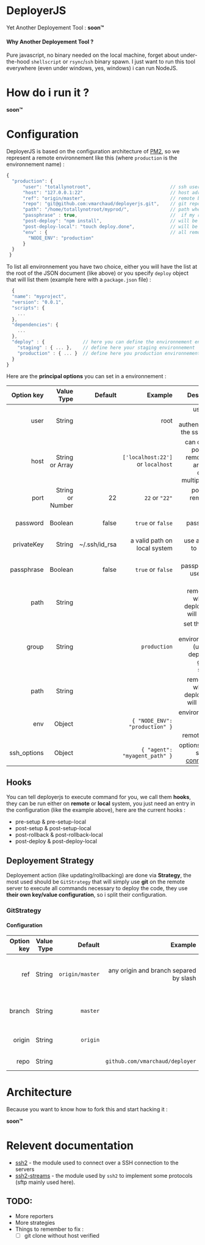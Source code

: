 # DeployerJS

Yet Another Deployement Tool :
**soon™**

#### Why Another Deployement Tool ?

Pure javascript, no binary needed on the local machine, forget about under-the-hood `shellscript` or `rsync`/`ssh` binary spawn. I just want to run this tool everywhere (even under windows, yes, windows) i can run NodeJS.

# How do i run it ?
**soon™**

# Configuration

DeployerJS is based on the configuration architecture of [PM2](https://github.com/Unitech/pm2), so we represent a remote environnement like this (where `production` is the environnement name) :

```javascript
{
  "production": {
      "user": "totallynotroot",                             // ssh user
      "host": "127.0.0.1:22"                                // host adress + ssh port
      "ref": "origin/master",                               // remote branch
      "repo": "git@github.com:vmarchaud/deployerjs.git",    // git repo
      "path": "/home/totallynotroot/myprod/",               // path where the deployement will be done 
      "passphrase" : true,                                  //  if my rsa key have a passphrase
      "post-deploy": "npm install",                         // will be executed after update on remote system
      "post-deploy-local": "touch deploy.done",             // will be executed after update on local system
      "env" : {                                             // all remote hooks will be executed with this env
        "NODE_ENV": "production"
      }
  }
 }
```
To list all environnement you have two choice, either you will have the list at the root of the JSON document (like above) or you specify `deploy` object that will list them (example here with a `package.json` file) : 
```javascript
  {
  "name": "myproject",
  "version": "0.0.1",
  "scripts": {
    ...
  },
  "dependencies": {
    ...
  },
  "deploy" : {              // here you can define the environnement entries
    "staging" : { ... },    // define here your staging environnement
    "production" : { ... }  // define here you production environnement
  }
}
```

Here are the **principal options** you can set in a environnement : 

| Option key | Value Type  | Default | Example  | Description | 
| ---------: | -----------:| -------:| --------:| -----------:|
| user | String |  | root | username used to authenticate to the ssh server |
| host | String or Array |  | `['localhost:22']` or `localhost` | can contains port of the remote host, array may contains multiple hosts |
| port  | String or Number | 22 | `22` or `"22"` | port of the remote ssh server |
| password | Boolean | false | `true` or `false` | set a password to connect |
| privateKey  | String | ~/.ssh/id_rsa | a valid path on local system | use a rsa key to connect | 
| passphrase  | Boolean | false | `true` or `false` | set a passphrase to use the rsa key | 
| path  | String ||| remote path where the deployement will be done |
| group | String |  | `production` | set the group of the environnement (usefull to deploy on a group of servers)  | 
| path  | String ||| remote path where the deployement will be done |
| env  | Object || `{ "NODE_ENV": "production" }`| environnement used to execute remote hooks |
| ssh_options | Object | | `{ "agent": "myagent_path" }` | options for ssh see [ssh2 connect doc](https://github.com/mscdex/ssh2#client-methods) |

## Hooks

You can tell deployerjs to execute command for you, we call them **hooks**, they can be run either on **remote** or **local** system, you  just need an entry in the configuration (like the example above), here are the current hooks : 
  - pre-setup & pre-setup-local
  - post-setup & post-setup-local
  - post-rollback & post-rollback-local
  - post-deploy & post-deploy-local

## Deployement Strategy

Deployement action (like updating/rollbacking) are done via **Strategy**, the most used should be `GitStrategy` that will simply use **git** on the remote server to execute all commands necessary to deploy the code, they use **their own key/value configuration**, so i split their configuration.

### GitStrategy

#### Configuration 

| Option key | Value Type  | Default | Example  | Description | 
| ---------: | -----------:| -------:| --------:| -----------:|
| ref | String | `origin/master`| any origin and branch separed by slash | Which remote and branch should be used |
| branch | String | `master` |  | branch used (override `ref`) |
| origin | String | `origin` |  | origin used (override `ref`) |
| repo | String |  | `github.com/vmarchaud/deployer` | Git repo URI |

# Architecture

Because you want to know how to fork this and start hacking it :

**soon™**

# Relevent documentation

- [ssh2](https://github.com/mscdex/ssh2) - the module used to connect over a SSH connection to the servers
- [ssh2-streams](https://github.com/mscdex/ssh2-streams/blob/master/SFTPStream.md) - the module used by `ssh2` to implement some protocols (sftp mainly used here).

## TODO:

- More reporters
- More strategies
- Things to remember to fix : 
    - [ ] git clone without host verified
